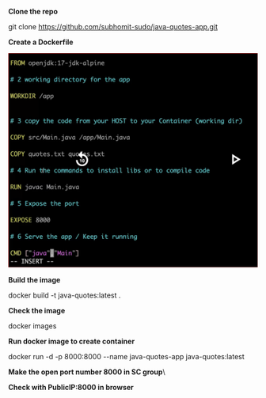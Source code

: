 **Clone the repo**


git clone https://github.com/subhomit-sudo/java-quotes-app.git

**Create a Dockerfile**


![alt text](image-14.png)

**Build the image**


docker build -t java-quotes:latest .

**Check the image**


docker images

**Run docker image to create container**


docker run -d -p 8000:8000 --name java-quotes-app java-quotes:latest


**Make the open port number 8000 in SC group**\


**Check with PublicIP:8000 in browser**
